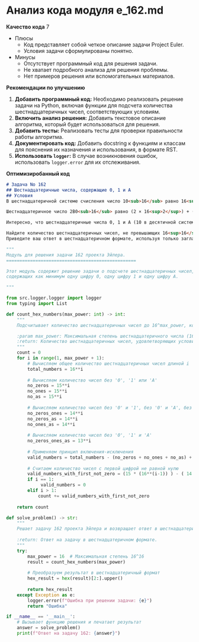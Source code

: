 # Анализ кода модуля e_162.md

**Качество кода**
7
- Плюсы
    - Код представляет собой четкое описание задачи Project Euler.
    - Условия задачи сформулированы понятно.
- Минусы
    - Отсутствует программный код для решения задачи.
    - Не хватает подробного анализа для решения проблемы.
    - Нет примеров решения или вспомогательных материалов.

**Рекомендации по улучшению**

1.  **Добавить программный код:** Необходимо реализовать решение задачи на Python, включая функции для подсчета количества шестнадцатеричных чисел, соответствующих условиям.
2.  **Включить анализ решения:** Добавить текстовое описание алгоритма, который будет использоваться для решения.
3.  **Добавить тесты:** Реализовать тесты для проверки правильности работы алгоритма.
4.  **Документировать код:** Добавить docstring к функциям и классам для пояснения их назначения и использования, в формате RST.
5.  **Использовать `logger`:**  В случае возникновения ошибок, использовать `logger.error` для их отслеживания.

**Оптимизиробанный код**
```markdown
# Задача No 162
## Шестнадцатеричные числа, содержащие 0, 1 и A
## Условия
В шестнадцатеричной системе счисления число 10<sub>16</sub> равно 16<sub>10</sub>, а 100<sub>16</sub> равно 256<sub>10</sub>.

Шестнадцатеричное число 2B0<sub>16</sub> равно (2 × 16<sup>2</sup>) + (11 × 16<sup>1</sup>) + (0 × 16<sup>0</sup>) = 688<sub>10</sub>.

Интересно, что шестнадцатеричные числа 0, 1 и A (10 в десятичной системе) несут особое значение. 

Найдите количество шестнадцатеричных чисел, не превышающих 16<sup>16</sup>, которые содержат, по крайней мере, одну цифру 0, одну цифру 1 и одну цифру A.
Приведите ваш ответ в шестнадцатеричном формате, используя только заглавные буквы.

```
```python
"""
Модуль для решения задачи 162 проекта Эйлера.
=================================================

Этот модуль содержит решение задачи о подсчете шестнадцатеричных чисел,
содержащих как минимум одну цифру 0, одну цифру 1 и одну цифру A.

"""

from src.logger.logger import logger
from typing import List

def count_hex_numbers(max_power: int) -> int:
    """
    Подсчитывает количество шестнадцатеричных чисел до 16^max_power, которые содержат как минимум одну цифру 0, 1 и A.

    :param max_power: Максимальная степень шестнадцатеричного числа (16^max_power).
    :return: Количество шестнадцатеричных чисел, удовлетворяющих условию.
    """
    count = 0
    for i in range(1, max_power + 1):
        # Вычисляем общее количество шестнадцатеричных чисел длиной i
        total_numbers = 16**i
        
        # Вычисляем количество чисел без '0', '1' или 'A'
        no_zeros = 15**i
        no_ones = 15**i
        no_as = 15**i
        
        # Вычисляем количество чисел без '0' и '1', без '0' и 'A', без '1' и 'A'
        no_zeros_ones = 14**i
        no_zeros_as = 14**i
        no_ones_as = 14**i
        
        # Вычисляем количество чисел без '0', '1' и 'A'
        no_zeros_ones_as = 13**i
        
        # Применяем принцип включения-исключения
        valid_numbers = total_numbers - (no_zeros + no_ones + no_as) + (no_zeros_ones + no_zeros_as + no_ones_as) - no_zeros_ones_as
        
        # Считаем количество чисел с первой цифрой не равной нулю
        valid_numbers_with_first_not_zero = (15 * (16**(i-1)) ) - ( 14 * (15**(i-1))) * 3 + (13 * (14**(i-1))) *3 - ( 12 * (13**(i-1)))
        if i == 1:
             valid_numbers = 0
        elif i > 1:
            count += valid_numbers_with_first_not_zero
            
    return count

def solve_problem() -> str:
    """
    Решает задачу 162 проекта Эйлера и возвращает ответ в шестнадцатеричном формате.
    
    :return: Ответ на задачу в шестнадцатеричном формате.
    """
    try:
        max_power = 16  # Максимальная степень 16^16
        result = count_hex_numbers(max_power)
        
        # Преобразуем результат в шестнадцатеричный формат
        hex_result = hex(result)[2:].upper()
        
        return hex_result
    except Exception as e:
        logger.error(f"Ошибка при решении задачи: {e}")
        return "Ошибка"

if __name__ == '__main__':
    # Вызывает функцию решения и печатает результат
    answer = solve_problem()
    print(f"Ответ на задачу 162: {answer}")
```